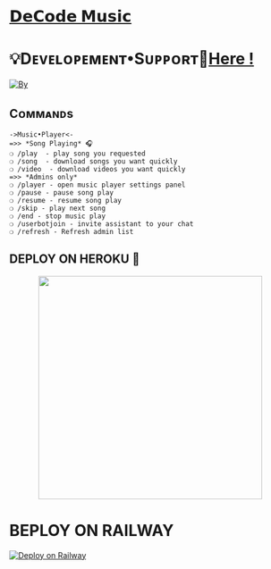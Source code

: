 
# [𝗗𝗲𝗖𝗼𝗱𝗲 𝗠𝘂𝘀𝗶𝗰](https://t.me/llllllllllllllllmusic_bot) 



#  💡Dᴇᴠᴇʟᴏᴩᴇᴍᴇɴᴛ•Sᴜᴩᴩᴏʀᴛ👥[Here !](https://t.me/us7a5)

[![By](https://img.shields.io/badge/DeCode%20-Support%20-blue)](https://t.me/TE_GitHub)



## Cᴏᴍᴍᴀɴᴅs
```
->Music•Player<-
=>> *Song Playing* 🎧 
❍ /play  - play song you requested
❍ /song  - download songs you want quickly
❍ /video  - download videos you want quickly
=>> *Admins only*
❍ /player - open music player settings panel
❍ /pause - pause song play
❍ /resume - resume song play
❍ /skip - play next song
❍ /end - stop music play
❍ /userbotjoin - invite assistant to your chat
❍ /refresh - Refresh admin list

```



## DEPLOY ON HEROKU 🚀



<p align="center"><a href="https://heroku.com/deploy?template=https://github.com/Bottom-T/music-vodika"><img src="https://img.shields.io/badge/DECODE-HEROKU-blue?style=plastic&logo=heroku&logoColor=yellow"width="400"heigh="8000" /></a></p>


# BEPLOY ON RAILWAY

[![Deploy on Railway](https://railway.app/button.svg)](https://railway.app/new/template/itXmaG?referralCode=SBzf-5)


